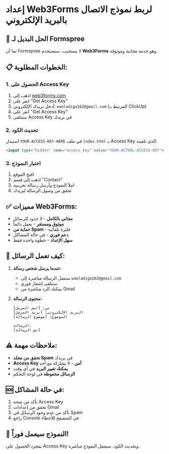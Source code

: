 # إعداد Web3Forms لربط نموذج الاتصال بالبريد الإلكتروني

## 🚀 الحل البديل لـ Formspree

بما أن Formspree لا يستجيب، سنستخدم **Web3Forms** وهو خدمة مجانية وموثوقة.

## 📋 الخطوات المطلوبة:

### 1. الحصول على Access Key
1. اذهب إلى [web3forms.com](https://web3forms.com)
2. انقر على "Get Access Key"
3. أدخل بريدك الإلكتروني: `waeladiga162@gmail.com` (المرتبط بـ ClickUp)
4. انقر على "Get Access Key"
5. ستتلقى Access Key في بريدك

### 2. تحديث الكود
استبدل `YOUR-ACCESS-KEY-HERE` في ملف `index.html` بـ Access Key الذي تلقيته:

```html
<input type="hidden" name="access_key" value="YOUR-ACTUAL-ACCESS-KEY">
```

### 3. اختبار النموذج
1. افتح الموقع
2. اذهب إلى قسم "Contact"
3. املأ النموذج وأرسل رسالة تجريبية
4. تحقق من وصول الرسالة لبريدك

## ✅ مميزات Web3Forms:

- **مجاني بالكامل** - لا حدود للرسائل
- **موثوق ومستقر** - يعمل دائماً
- **حماية من Spam** - فلترة تلقائية
- **دعم فوري** - في حالة المشاكل
- **سهل الإعداد** - خطوة واحدة فقط

## 📧 كيف تعمل الرسائل:

1. **عندما يرسل شخص رسالة:**
   - ستصل الرسالة مباشرة إلى `waeladiga162@gmail.com`
   - ستتلقى إشعار فوري
   - يمكنك الرد مباشرة من Gmail

2. **محتوى الرسالة:**
   ```
   من: [اسم المرسل]
   البريد الإلكتروني: [بريد المرسل]
   الموضوع: [موضوع الرسالة]
   
   الرسالة:
   [نص الرسالة]
   ```

## ⚠️ ملاحظات مهمة:

- **تحقق من مجلد Spam** في بريدك
- **Access Key آمن** - لا يشاركه مع أحد
- **يمكنك تغيير البريد** في أي وقت
- **الرسائل محفوظة** في لوحة التحكم

## 🆘 في حالة المشاكل:

1. تأكد من صحة Access Key
2. تحقق من إعدادات Gmail
3. تأكد من عدم وجود الرسائل في Spam
4. راجع Console في المتصفح للأخطاء

## 🎉 النموذج سيعمل فوراً!

بمجرد الحصول على Access Key وتحديث الكود، سيعمل النموذج مباشرة. 